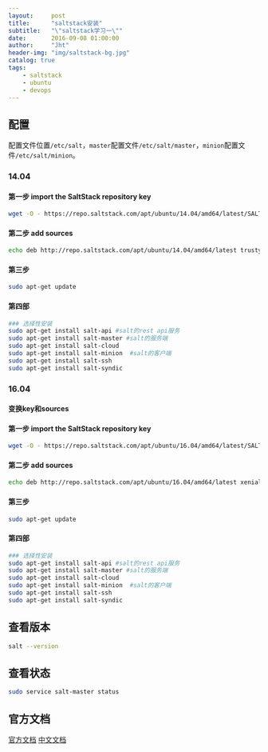 ```yaml
---
layout:     post
title:      "saltstack安装"
subtitle:   "\"saltstack学习一\""
date:       2016-09-08 01:00:00
author:     "Jht"
header-img: "img/saltstack-bg.jpg"
catalog: true
tags:
    - saltstack
    - ubuntu
    - devops
---
```




## 配置

配置文件位置`/etc/salt`，`master`配置文件`/etc/salt/master`，`minion`配置文件`/etc/salt/minion`。

### 14.04

#### 第一步 import the SaltStack repository key

```bash
wget -O - https://repo.saltstack.com/apt/ubuntu/14.04/amd64/latest/SALTSTACK-GPG-KEY.pub | sudo apt-key add -
```

#### 第二步 add sources 

```bash
echo deb http://repo.saltstack.com/apt/ubuntu/14.04/amd64/latest trusty main | sudo tee /etc/apt/sources.list.d/saltstack.list
```

#### 第三步

```bash
sudo apt-get update
```

#### 第四部

```bash
### 选择性安装
sudo apt-get install salt-api #salt的rest api服务
sudo apt-get install salt-master #salt的服务端
sudo apt-get install salt-cloud  
sudo apt-get install salt-minion  #salt的客户端
sudo apt-get install salt-ssh 
sudo apt-get install salt-syndic
```

### 16.04

#### 变换key和sources

#### 第一步 import the SaltStack repository key

```bash
wget -O - https://repo.saltstack.com/apt/ubuntu/16.04/amd64/latest/SALTSTACK-GPG-KEY.pub | sudo apt-key add -
```

#### 第二步 add sources 

```bash
echo deb http://repo.saltstack.com/apt/ubuntu/16.04/amd64/latest xenial main | sudo tee /etc/apt/sources.list.d/saltstack.list
```

#### 第三步

```bash
sudo apt-get update
```

#### 第四部

```bash
### 选择性安装
sudo apt-get install salt-api #salt的rest api服务
sudo apt-get install salt-master #salt的服务端
sudo apt-get install salt-cloud  
sudo apt-get install salt-minion  #salt的客户端
sudo apt-get install salt-ssh 
sudo apt-get install salt-syndic
```


## 查看版本 

```bash
salt --version
```

## 查看状态

```bash
sudo service salt-master status
```

## 官方文档

[官方文档](http://docs.saltstack.com/topics/installation/index.html#installation)
[中文文档](http://docs.saltstack.cn/topics/installation/index.html#installation) 
